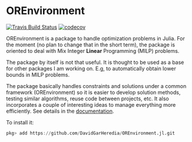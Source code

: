 # OREnvironment

[![Travis Build
Status](https://travis-ci.com/DavidGarHeredia/OREnvironment.jl.svg?branch=main)](https://travis-ci.com/DavidGarHeredia/OREnvironment.jl)
[![codecov](https://codecov.io/gh/DavidGarHeredia/OREnvironment.jl/branch/main/graph/badge.svg)](https://codecov.io/gh/DavidGarHeredia/OREnvironment.jl)

OREnvironment is a package to handle optimization problems in Julia. For the moment (no plan to change that in the short term), the package is oriented to deal with Mix Integer **Linear** Programming (MILP) problems.

The package by itself is not that useful. It is thought to be used as a base for other packages I am working on. E.g, to automatically obtain lower bounds in MILP problems.

The package basically handles constraints and solutions under a common framework (OREnvironment) so it is easier to develop solution methods, testing similar algorithms, reuse code between projects, etc. It also incorporates a couple of interesting ideas to manage everything more efficiently. See details in the [documentation](https://davidgarheredia.github.io/OREnvironment.jl/).

To install it:
```julia
pkg> add https://github.com/DavidGarHeredia/OREnvironment.jl.git
```

